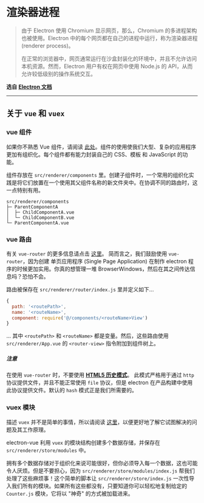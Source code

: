 # 渲染器进程

> 由于 Electron 使用 Chromium 显示网页，那么，Chromium 的多进程架构也被使用。Electron 中的每个网页都在自己的进程中运行，称为渲染器进程 (renderer process)。
>
> 在正常的浏览器中，网页通常运行在沙盒封装化的环境中，并且不允许访问本机资源。然而，Electron 用户有权在网页中使用 Node.js 的 API，从而允许较低级别的操作系统交互。

**选自** [**Electron 文档**](http://electron.atom.io/docs/tutorial/quick-start/#renderer-process)

---

## 关于 `vue` 和 `vuex`

### vue 组件

如果你不熟悉 Vue 组件，请阅读 [此处](http://vuejs.org/v2/guide/single-file-components.html)。组件的使用使我们大型、复杂的应用程序更加有组织化。每个组件都有能力封装自己的 CSS、模板 和 JavaScript 的功能。

组件存放在 `src/renderer/components` 里。创建子组件时，一个常用的组织化实践是将它们放置在一个使用其父组件名称的新文件夹中。在协调不同的路由时，这一点特别有用。

```
src/renderer/components
├─ ParentComponentA
│  ├─ ChildComponentA.vue
│  └─ ChildComponentB.vue
└─ ParentComponentA.vue
```

### vue 路由

有关 `vue-router` 的更多信息请点击 [这里](https://github.com/vuejs/vue-router)。 简而言之，我们鼓励使用 `vue-router`，因为创建 单页应用程序 (Single Page Application) 在制作 electron 程序的时候更加实用。你真的想管理一堆 BrowserWindows，然后在其之间传达信息吗？恐怕不会。

路由被保存在 `src/renderer/router/index.js` 里并定义如下...

```js
{
  path: '<routePath>',
  name: '<routeName>',
  component: require('@/components/<routeName>View')
}
```

... 其中 `<routePath>` 和 `<routeName>` 都是变量。然后，这些路由使用 `src/renderer/App.vue` 的 `<router-view>` 指令附加到组件树上。

##### 注意

在使用 `vue-router` 时，不要使用 [**HTML5 历史模式**](http://router.vuejs.org/en/essentials/history-mode.html)。 此模式严格用于通过 `http` 协议提供文件，并且不能正常使用 `file` 协议，但是 electron 在产品构建中使用此协议提供文件。默认的 `hash` 模式正是我们所需要的。

### vuex 模块

描述 `vuex` 并不是简单的事情，所以请阅读 [这里](https://vuex.vuejs.org/zh/)，以便更好地了解它试图解决的问题及其工作原理。

electron-vue 利用 `vuex` 的模块结构创建多个数据存储，并保存在 `src/renderer/store/modules` 中。

拥有多个数据存储对于组织化来说可能很好，但你必须导入每一个数据，这也可能令人厌烦。但是不要担心，因为 `src/renderer/store/modules/index.js` 帮我们处理了这些麻烦事！这个简单的脚本让 `src/renderer/store/index.js` 一次性导入我们所有的模块。如果所有这些都没有，只要知道你可以轻松地复制给定的 `Counter.js` 模块，它将以 "神奇" 的方式被加载进来。
